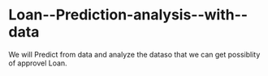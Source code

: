 # Loan--Prediction-analysis--with--data
We will Predict from data and analyze the dataso that we can get possiblity of approvel Loan.
